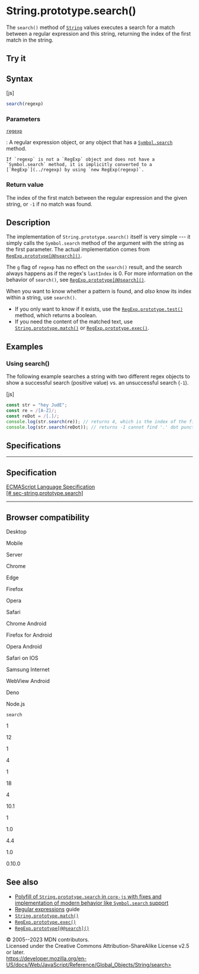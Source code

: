 String.prototype.search()
=========================

 
The `search()` method of [`String`](../string) values executes a search
for a match between a regular expression and this string, returning the
index of the first match in the string.


 
Try it 
------

 



 
Syntax
------

 
 
 
[js]


```js
search(regexp)
```




 
### Parameters

 

[`regexp`](#regexp)

:   A regular expression object, or any object that has a
    [`Symbol.search`](../symbol/search) method.

    If `regexp` is not a `RegExp` object and does not have a
    `Symbol.search` method, it is implicitly converted to a
    [`RegExp`](../regexp) by using `new RegExp(regexp)`.



 
### Return value 

 
The index of the first match between the regular expression and the
given string, or `-1` if no match was found.



 
Description
-----------

 
The implementation of `String.prototype.search()` itself is very simple
--- it simply calls the `Symbol.search` method of the argument with the
string as the first parameter. The actual implementation comes from
[`RegExp.prototype[@@search]()`](../regexp/@@search).

The `g` flag of `regexp` has no effect on the `search()` result, and the
search always happens as if the regex\'s `lastIndex` is 0. For more
information on the behavior of `search()`, see
[`RegExp.prototype[@@search]()`](../regexp/@@search).

When you want to know whether a pattern is found, and *also* know its
index within a string, use `search()`.

-   If you only want to know if it exists, use the
    [`RegExp.prototype.test()`](../regexp/test) method, which returns a
    boolean.
-   If you need the content of the matched text, use
    [`String.prototype.match()`](match) or
    [`RegExp.prototype.exec()`](../regexp/exec).



 
Examples
--------


 
### Using search() 

 
The following example searches a string with two different regex objects
to show a successful search (positive value) vs. an unsuccessful search
(`-1`).

 
 
[js]


```js
const str = "hey JudE";
const re = /[A-Z]/;
const reDot = /[.]/;
console.log(str.search(re)); // returns 4, which is the index of the first capital letter "J"
console.log(str.search(reDot)); // returns -1 cannot find '.' dot punctuation
```




Specifications
--------------

 
  ---------------------------------------------------------------------------------------------------------------------------
  Specification
  ---------------------------------------------------------------------------------------------------------------------------
  [ECMAScript Language Specification\
  [\#
  sec-string.prototype.search]](https://tc39.es/ecma262/multipage/text-processing.html#sec-string.prototype.search)

  ---------------------------------------------------------------------------------------------------------------------------


Browser compatibility 
---------------------

 


Desktop

Mobile

Server

Chrome

Edge

Firefox

Opera

Safari

Chrome Android

Firefox for Android

Opera Android

Safari on IOS

Samsung Internet

WebView Android

Deno

Node.js

`search`

1

12

1

4

1

18

4

10.1

1

1.0

4.4

1.0

0.10.0

 
See also 
--------

 
-   [Polyfill of `String.prototype.search` in `core-js` with fixes and
    implementation of modern behavior like `Symbol.search`
    support](https://github.com/zloirock/core-js#ecmascript-string-and-regexp)
-   [Regular
    expressions](https://developer.mozilla.org/en-US/docs/Web/JavaScript/Guide/Regular_expressions)
    guide
-   [`String.prototype.match()`](match)
-   [`RegExp.prototype.exec()`](../regexp/exec)
-   [`RegExp.prototype[@@search]()`](../regexp/@@search)



 
© 2005--2023 MDN contributors.\
Licensed under the Creative Commons Attribution-ShareAlike License v2.5
or later.\
https://developer.mozilla.org/en-US/docs/Web/JavaScript/Reference/Global_Objects/String/search>

